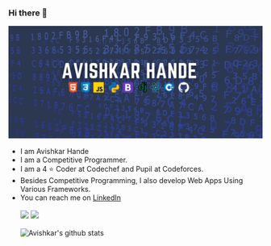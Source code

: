 ### Hi there 👋
![](https://github.com/avishkarhande/avishkarhande.github.io/blob/master/Avishkar%20Hande.png)
- I am Avishkar Hande
- I am a Competitive Programmer.
- I am a 4 :star: Coder at Codechef and Pupil at Codeforces.
- Besides Competitive Programming, I also develop Web Apps Using Various Frameworks.
- You can reach me on [LinkedIn](https://linkedin.com/in/avishkarhande)<br /><br />
![](https://img.shields.io/badge/Codechef-1845-blue) ![](https://img.shields.io/badge/Codeforces-1409-blue)<br>  
![Avishkar's github stats](https://github-readme-stats.vercel.app/api?username=avishkarhande)
